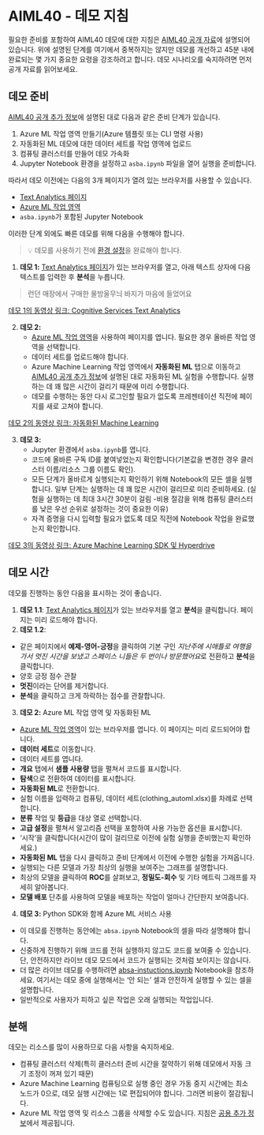 # <a name="aiml40---demo-instructions"></a>AIML40 - 데모 지침

필요한 준비를 포함하여 AIML40 데모에 대한 지침은 [AIML40 공개 자료](http://github.com/microsoft/ignite-learning-paths/aiml/aiml40/)에 설명되어 있습니다. 위에 설명된 단계를 여기에서 중복하지는 않지만 데모를 개선하고 45분 내에 완료되는 몇 가지 중요한 요령을 강조하려고 합니다. 데모 시나리오를 숙지하려면 먼저 공개 자료를 읽어보세요.

## <a name="demo-preparation"></a>데모 준비

[AIML40 공개 추가 정보](http://github.com/microsoft/ignite-learning-paths/aiml/aiml40/README.md)에 설명된 대로 다음과 같은 준비 단계가 있습니다.

1. Azure ML 작업 영역 만들기(Azure 템플릿 또는 CLI 명령 사용)
2. 자동화된 ML 데모에 대한 데이터 세트를 작업 영역에 업로드
3. 컴퓨팅 클러스터를 만들어 데모 가속화
4. Jupyter Notebook 환경을 설정하고 `asba.ipynb` 파일을 열어 실행을 준비합니다.

따라서 데모 이전에는 다음의 3개 페이지가 열려 있는 브라우저를 사용할 수 있습니다.
 - [Text Analytics 페이지](https://azure.microsoft.com/services/cognitive-services/text-analytics/?WT.mc_id=msignitethetour2019-github-aiml40)
 - [Azure ML 작업 영역](http://ml.azure.com)
 - `asba.ipynb`가 포함된 Jupyter Notebook

이러한 단계 외에도 빠른 데모를 위해 다음을 수행해야 합니다.

> 💡 데모를 사용하기 전에 [환경 설정](https://github.com/microsoft/ignite-learning-paths-training-aiml/blob/master/aiml40/Demo.md#demo-preparation)을 완료해야 합니다.

1. **데모 1:** [Text Analytics 페이지](https://azure.microsoft.com/services/cognitive-services/text-analytics/?WT.mc_id=msignitethetour2019-github-aiml40)가 있는 브라우저를 열고, 아래 텍스트 상자에 다음 텍스트를 입력한 후 **분석**을 누릅니다. 
> 런던 매장에서 구매한 물방울무늬 바지가 마음에 들었어요

[데모 1의 동영상 링크: Cognitive Services Text Analytics](https://youtu.be/QJxjm5BirOA)

2. **데모 2:**
   - [Azure ML 작업 영역](http://ml.azure.com)을 사용하여 페이지를 엽니다. 필요한 경우 올바른 작업 영역을 선택합니다.
   - 데이터 세트를 업로드해야 합니다.
   - Azure Machine Learning 작업 영역에서 **자동화된 ML** 탭으로 이동하고 [AIML40 공개 추가 정보](http://github.com/microsoft/ignite-learning-paths/aiml/aiml40/README.md)에 설명된 대로 자동화된 ML 실험을 수행합니다. 실행하는 데 꽤 많은 시간이 걸리기 때문에 미리 수행합니다.
   - 데모를 수행하는 동안 다시 로그인할 필요가 없도록 프레젠테이션 직전에 페이지를 새로 고쳐야 합니다.

[데모 2의 동영상 링크: 자동화된 Machine Learning](https://youtu.be/qrstXN6TLZk)

3. **데모 3:**
   - Jupyter 환경에서 `asba.ipynb`를 엽니다.
   - 코드에 올바른 구독 ID를 붙여넣었는지 확인합니다(기본값을 변경한 경우 클러스터 이름/리소스 그룹 이름도 확인).
   - 모든 단계가 올바르게 실행되는지 확인하기 위해 Notebook의 모든 셀을 실행합니다. 일부 단계는 실행하는 데 꽤 많은 시간이 걸리므로 미리 준비하세요. (실험을 실행하는 데 최대 3시간 30분이 걸림 -비용 절감을 위해 컴퓨팅 클러스터를 낮은 우선 순위로 설정하는 것이 중요한 이유)
   - 자격 증명을 다시 입력할 필요가 없도록 데모 직전에 Notebook 작업을 완료했는지 확인합니다.

[데모 3의 동영상 링크: Azure Machine Learning SDK 및 Hyperdrive](https://youtu.be/sccNTPO3PwU)


## <a name="demo-time"></a>데모 시간

데모를 진행하는 동안 다음을 표시하는 것이 좋습니다.

1. **데모 1.1**: [Text Analytics 페이지](https://azure.microsoft.com/services/cognitive-services/text-analytics/?WT.mc_id=msignitethetour2019-github-aiml40)가 있는 브라우저를 열고 **분석**을 클릭합니다. 페이지는 미리 로드해야 합니다.
2. **데모 1.2**: 
  - 같은 페이지에서 **예제-영어-긍정**을 클릭하여 기본 구인 *지난주에 시애틀로 여행을 가서 멋진 시간을 보냈고 스페이스 니들은 두 번이나 방문했어요*로 전환하고 **분석**을 클릭합니다.
  - 양호 긍정 점수 관찰
  - **멋진**이라는 단어를 제거합니다.
  - **분석**을 클릭하고 크게 하락하는 점수를 관찰합니다.
3. **데모 2:** Azure ML 작업 영역 및 자동화된 ML
  - [Azure ML 작업 영역](http://ml.azure.com)이 있는 브라우저를 엽니다. 이 페이지는 미리 로드되어야 합니다.
  - **데이터 세트**로 이동합니다.
  - 데이터 세트를 엽니다.
  - **개요** 탭에서 **샘플 사용량** 탭을 펼쳐서 코드를 표시합니다.
  - **탐색**으로 전환하여 데이터를 표시합니다.
  - **자동화된 ML**로 전환합니다.
  - 실험 이름을 입력하고 컴퓨팅, 데이터 세트(clothing_automl.xlsx)를 차례로 선택합니다.
  - **분류** 작업 및 **등급**을 대상 열로 선택합니다.
  - **고급 설정**을 펼쳐서 알고리즘 선택을 포함하여 사용 가능한 옵션을 표시합니다.
  - ‘시작’을 클릭합니다(시간이 많이 걸리므로 이전에 실험 실행을 준비했는지 확인하세요.) 
  - **자동화된 ML** 탭을 다시 클릭하고 준비 단계에서 이전에 수행한 실험을 가져옵니다.
  - 실행되는 다른 모델과 가장 최상의 실행을 보여주는 그래프를 설명합니다.
  - 최상의 모델을 클릭하여 **ROC**를 살펴보고, **정밀도-회수** 및 기타 메트릭 그래프를 자세히 알아봅니다.
  - **모델 배포** 단추를 사용하여 모델을 배포하는 작업이 얼마나 간단한지 보여줍니다.
4. **데모 3:** Python SDK와 함께 Azure ML 서비스 사용
  - 이 데모를 진행하는 동안에는 `absa.ipynb` Notebook의 셀을 따라 설명해야 합니다.
  - 신중하게 진행하기 위해 코드를 전혀 실행하지 않고도 코드를 보여줄 수 있습니다. 단, 안전하지만 라이브 데모 모드에서 코드가 실행되는 것처럼 보이지는 않습니다.
  - 더 많은 라이브 데모를 수행하려면 [absa-instuctions.ipynb](absa-instuctions.ipynb) Notebook을 참조하세요. 여기서는 데모 중에 실행해서는 ‘안 되는’ 셀과 안전하게 실행할 수 있는 셀을 설명합니다. 
  - 일반적으로 사용자가 피하고 싶은 작업은 오래 실행되는 작업입니다.

## <a name="tear-down"></a>분해

데모는 리소스를 많이 사용하므로 다음 사항을 숙지하세요.
* 컴퓨팅 클러스터 삭제(특히 클러스터 준비 시간을 절약하기 위해 데모에서 자동 크기 조정이 꺼져 있기 때문)
* Azure Machine Learning 컴퓨팅으로 실행 중인 경우 가동 중지 시간에는 최소 노드가 0으로, 데모 실행 시간에는 1로 편집되어야 합니다. 그러면 비용이 절감됩니다.
* Azure ML 작업 영역 및 리소스 그룹을 삭제할 수도 있습니다. 지침은 [공용 추가 정보](http://github.com/microsoft/ignite-learning-paths/aiml/aiml40/README.md)에서 제공됩니다.

